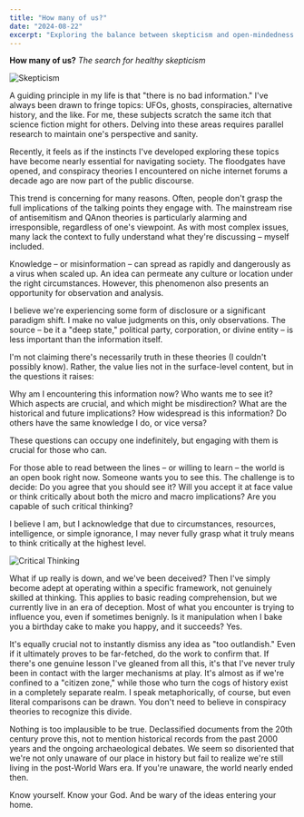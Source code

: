 ```yaml
---
title: "How many of us?"
date: "2024-08-22"
excerpt: "Exploring the balance between skepticism and open-mindedness in an era of widespread conspiracy theories and information overload."
---
```


**How many of us?**
*The search for healthy skepticism*

![Skepticism](/images/skepticism.jpg "A person looking thoughtfully at a complex web of information")

A guiding principle in my life is that "there is no bad information." I've always been drawn to fringe topics: UFOs, ghosts, conspiracies, alternative history, and the like. For me, these subjects scratch the same itch that science fiction might for others. Delving into these areas requires parallel research to maintain one's perspective and sanity.

Recently, it feels as if the instincts I've developed exploring these topics have become nearly essential for navigating society. The floodgates have opened, and conspiracy theories I encountered on niche internet forums a decade ago are now part of the public discourse.

This trend is concerning for many reasons. Often, people don't grasp the full implications of the talking points they engage with. The mainstream rise of antisemitism and QAnon theories is particularly alarming and irresponsible, regardless of one's viewpoint. As with most complex issues, many lack the context to fully understand what they're discussing – myself included.

Knowledge – or misinformation – can spread as rapidly and dangerously as a virus when scaled up. An idea can permeate any culture or location under the right circumstances. However, this phenomenon also presents an opportunity for observation and analysis.

I believe we're experiencing some form of disclosure or a significant paradigm shift. I make no value judgments on this, only observations. The source – be it a "deep state," political party, corporation, or divine entity – is less important than the information itself.

I'm not claiming there's necessarily truth in these theories (I couldn't possibly know). Rather, the value lies not in the surface-level content, but in the questions it raises:

Why am I encountering this information now? Who wants me to see it? Which aspects are crucial, and which might be misdirection? What are the historical and future implications? How widespread is this information? Do others have the same knowledge I do, or vice versa?

These questions can occupy one indefinitely, but engaging with them is crucial for those who can.

For those able to read between the lines – or willing to learn – the world is an open book right now. Someone wants you to see this. The challenge is to decide: Do you agree that you should see it? Will you accept it at face value or think critically about both the micro and macro implications? Are you capable of such critical thinking?

I believe I am, but I acknowledge that due to circumstances, resources, intelligence, or simple ignorance, I may never fully grasp what it truly means to think critically at the highest level.

![Critical Thinking](/images/davinci.png "A maze representing the complexities of critical thinking")

What if up really is down, and we've been deceived? Then I've simply become adept at operating within a specific framework, not genuinely skilled at thinking. This applies to basic reading comprehension, but we currently live in an era of deception. Most of what you encounter is trying to influence you, even if sometimes benignly. Is it manipulation when I bake you a birthday cake to make you happy, and it succeeds? Yes.

It's equally crucial not to instantly dismiss any idea as "too outlandish." Even if it ultimately proves to be far-fetched, do the work to confirm that. If there's one genuine lesson I've gleaned from all this, it's that I've never truly been in contact with the larger mechanisms at play. It's almost as if we're confined to a "citizen zone," while those who turn the cogs of history exist in a completely separate realm. I speak metaphorically, of course, but even literal comparisons can be drawn. You don't need to believe in conspiracy theories to recognize this divide.

Nothing is too implausible to be true. Declassified documents from the 20th century prove this, not to mention historical records from the past 2000 years and the ongoing archaeological debates. We seem so disoriented that we're not only unaware of our place in history but fail to realize we're still living in the post-World Wars era. If you're unaware, the world nearly ended then.

Know yourself. Know your God. And be wary of the ideas entering your home.